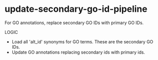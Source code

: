 # update-secondary-go-id-pipeline
For GO annotations, replace secondary GO IDs with primary GO IDs.

LOGIC

- Load all 'alt_id' synonyms for GO terms. These are the secondary GO IDs.
- Update GO annotations replacing secondary ids with primary ids.
